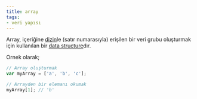 ```yaml
---
title: array
tags:
- veri yapısı
---
```


Array, içeriğine [dizin](/index)le (satır numarasıyla) erişilen bir veri grubu oluşturmak için kullanılan bir [data structure](/data-structure)dır.

Ornek olarak;

```javascript
// Array oluşturmak
var myArray = ['a', 'b', 'c'];

// Arrayden bir elemanı okumak
myArray[1]; // 'b'
```
